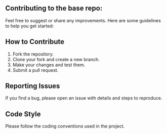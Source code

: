 ## Contributing to the base repo:

Feel free to suggest or share any improvements. Here are some guidelines to help you get started:

## How to Contribute
1. Fork the repository.
2. Clone your fork and create a new branch.
3. Make your changes and test them.
4. Submit a pull request.

## Reporting Issues
If you find a bug, please open an issue with details and steps to reproduce.

## Code Style
Please follow the coding conventions used in the project.